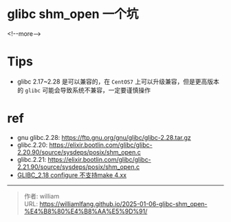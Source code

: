 # glibc shm_open 一个坑




&lt;!--more--&gt;

# Tips

- glibc 2.17~2.28 是可以兼容的，在 `CentOS7` 上可以升级兼容，但是更高版本的 `glibc` 可能会导致系统不兼容，一定要谨慎操作

# ref

- gnu glibc.2.28: https://ftp.gnu.org/gnu/glibc/glibc-2.28.tar.gz
- glibc.2.20: https://elixir.bootlin.com/glibc/glibc-2.20.90/source/sysdeps/posix/shm_open.c
- glibc.2.21: https://elixir.bootlin.com/glibc/glibc-2.21.90/source/sysdeps/posix/shm_open.c
- [GLIBC_2.18 configure 不支持make 4.xx](https://zhuanlan.zhihu.com/p/397911151)


---

> 作者: william  
> URL: https://williamlfang.github.io/2025-01-06-glibc-shm_open-%E4%B8%80%E4%B8%AA%E5%9D%91/  

